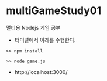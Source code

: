 # multiGameStudy01
멀티용 Nodejs 게임 공부
 
* 터미널에서 아래를 수행한다.

 `>> npm install`

 `>> node game.js`
 
* http://localhost:3000/
